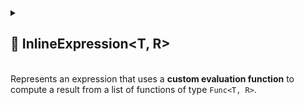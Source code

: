 
<details>
  <summary>
    <h2>🧩 InlineExpression&lt;T, R&gt;</h2>
    <br>  Represents an expression that uses a <b>custom evaluation function</b> to compute a result from a list of functions of type <code>Func&lt;T, R&gt;</code>.
  </summary>

<br>

```csharp
public class InlineExpression<T, R> : ExpressionBase<T, R>
```

- **Type Parameters:**
    - `T` — The input type of the expression.
    - `R` — The return type of the expression.

---

### 🏗️ Constructors

#### `InlineExpression(Func<Enumerator, T, R>, int)`

```csharp
public InlineExpression(Func<Enumerator, T, R> function, int capacity)
```

- **Description:** Initializes a new empty `InlineExpression` with a **custom evaluation function** and the given
  capacity.
- **Parameters:**
    - `function` — The function that defines how to evaluate the collection of functions.
    - `capacity` — Initial capacity for the internal function list. Default is `4`.

#### `InlineExpression(Func<Enumerator, T, R>, params Func<T, R>[])`

```csharp
public InlineExpression(Func<Enumerator, T, R> function, params Func<T, R>[] array)
```

- **Description:** Initializes a new instance with a **custom evaluation function** and initial array
- **Parameters:**
    - `function` — The evaluation logic to be applied to the functions.
    - `array` — An array of functions to add to the expression.

#### `InlineExpression(Func<Enumerator, T, R>, IEnumerable<Func<T, R>>)`

```csharp
public InlineExpression(Func<Enumerator, T, R> function, IEnumerable<Func<T, R>> enumerable)
```

- **Description:** Initializes a new instance with a **custom evaluation function** and initial collection of functions
- **Parameters:**
    - `function` — The evaluation logic to be applied to the functions.
    - `enumerable` — A collection of functions to add to the expression.

---

### ⚡ Events

#### `OnStateChanged`

```csharp
public event Action OnStateChanged;
```

- **Description:** Occurs when the state of the expression changes (e.g., when functions are added, removed, or the list
  is cleared).

#### `OnItemChanged`

```csharp
public event Action<int, Func<T, R>> OnItemChanged;
```

- **Description:** Occurs when an existing function in the expression is replaced or modified.

#### `OnItemInserted`

```csharp
public event Action<int, Func<T, R>> OnItemInserted;
```

- **Description:** Occurs when a new function is inserted into the expression at a specific position.

#### `OnItemDeleted`

```csharp
public event Action<int, Func<T, R>> OnItemDeleted;
```

- **Description:** Occurs when a function is removed from the expression.

---

### 🔑 Properties

#### `Count`

```csharp
public int Count { get; }
```

- **Description:** Gets the number of functions in the expression.
- **Returns:** `int` — The number of function members.

#### `IsReadOnly`

```csharp
public bool IsReadOnly { get; }
```

- **Description:** Indicates whether the list of functions can be modified.
- **Returns:** `false`.

---

### 🏷️ Indexers

#### `[int index]`

```csharp
public Func<T, R> this[int index] { get; set; }
```

- **Description:** Indexer to access a function at a specific position.
- **Parameter:** `index` — The position of the function.
- **Returns:** `Func<T, R>` — The function at the given index.

---

### 🏹 Methods

#### `Invoke(T)`

```csharp
public R Invoke(T arg)
```

- **Description:** Evaluates all function members of the expression with the given input.
- **Parameter:** `T` — The input parameter.
- **Returns:** `R` — The evaluated custom result.

#### `Add(Func<T, R>)`

```csharp
public void Add(Func<T, R> item)
```

- **Description:** Adds a function to the expression.
- **Parameter:** `item` — The function to add.

#### `AddRange(IEnumerable<Func<T, R>> items)`

```csharp
public void AddRange(IEnumerable<Func<T, R>> items)
```

- **Description:** Adds multiple functions to the expression at once.
- **Parameter:** `items` — An enumerable collection of `Func<T, R>` delegates to add.
- **Throws:** `ArgumentNullException` if `items` is `null`.

#### `Clear()`

```csharp
public void Clear()
```

- **Description:** Removes all functions from the expression.

#### `Contains(Func<T, R>)`

```csharp
public bool Contains(Func<T, R> item)
```

- **Description:** Checks if the specified function exists in the expression.
- **Parameter:** `item` — The function to check.
- **Returns:** `bool` — `true` if the function exists, otherwise `false`.

#### `CopyTo(Func<T, R>[], int)`

```csharp
public void CopyTo(Func<T, R>[] array, int arrayIndex)
```

- **Description:** Copies all functions in the expression to the specified array starting at the given index.
- **Parameters:**
    - `array` — The destination array.
    - `arrayIndex` — The starting index in the array.

#### `IndexOf(Func<T, R>)`

```csharp
public int IndexOf(Func<T, R> item)
```

- **Description:** Returns the index of the specified function in the expression.
- **Parameter:** `item` — The function to locate.
- **Returns:** `int` — The index of the function, or `-1` if not found.

#### `Insert(int, Func<T, R>)`

```csharp
public void Insert(int index, Func<T, R> item)
```

- **Description:** Inserts a function at the specified index.
- **Parameters:**
    - `index` — The position at which to insert.
    - `item` — The function to insert.

#### `Remove(Func<T, R>)`

```csharp
public bool Remove(Func<T, R> item)
```

- **Description:** Removes the specified function from the expression.
- **Parameter:** `item` — The function to remove.
- **Returns:** `bool` — `true` if removed successfully, otherwise `false`.

#### `RemoveAt(int)`

```csharp
public void RemoveAt(int index)
```

- **Description:** Removes the function at the specified index.
- **Parameter:** `index` — The position of the function to remove.

#### `GetEnumerator()`

```csharp
public IEnumerator<Func<T, R>> GetEnumerator()
```

- **Description:** Returns an enumerator for iterating over all function members in the expression.
- **Returns:** `IEnumerator<Func<T, R>>` — Enumerator over the functions.

#### `Dispose()`

```csharp
public void Dispose()
```

- **Description:** Releases all resources used by the expression and clears its content.  
  Also unsubscribes all event handlers.
- **Effects:**
    - Clears the function list.
    - Sets `OnItemChanged`, `OnItemInserted`, `OnItemDeleted`, and `OnStateChanged` to `null`.

---

### 🗂 Example Usage

Below is an example of using `InlineExpression<T, R>` to extend a simple **PRODUCT** expression:

```csharp
//Create an instance of "PRODUCT" expression
var expression = new InlineExpression<int, int>((enumerator, x) => {
    int product = 1;
    while (enumerator.MoveNext())
        product *= enumerator.Current.Invoke(x);
    return product;
});

//Add functions:
expression.Add(x => x + 1);
expression.Add(x => x + 2);

//Evaluate:
int product = expression.Invoke(2); // (2 + 1) * (2 + 2) = 12
```

</details>